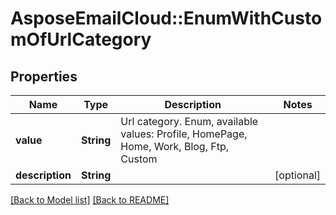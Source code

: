 # AsposeEmailCloud::EnumWithCustomOfUrlCategory
## Properties
Name | Type | Description | Notes
------------ | ------------- | ------------- | -------------
**value** | **String** | Url category. Enum, available values: Profile, HomePage, Home, Work, Blog, Ftp, Custom | 
**description** | **String** |  | [optional] 



[[Back to Model list]](Models.md) [[Back to README]](README.md)


